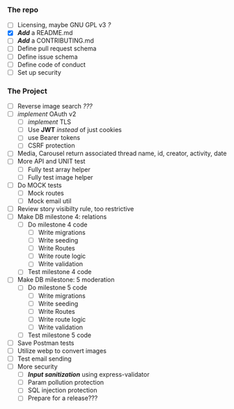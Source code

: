 ### The repo  
- [ ] Licensing, maybe GNU GPL v3 *?*
- [x] ***Add*** a README.md
- [ ] ***Add*** a CONTRIBUTING.md
- [ ] Define pull request schema
- [ ] Define issue schema
- [ ] Define code of conduct
- [ ] Set up security

### The Project  
- [ ] Reverse image search *???*
- [ ] *implement* OAuth v2
  - [ ] *implement* TLS
  - [ ] Use **JWT** *instead* of just cookies
  - [ ] use Bearer tokens
  - [ ] CSRF protection
- [ ] Media, Carousel return associated thread name, id, creator, activity, date
- [ ] More API and UNIT test
  - [ ] Fully test array helper
  - [ ] Fully test image helper
- [ ] Do MOCK tests
  - [ ] Mock routes
  - [ ] Mock email util 
- [ ] Review story visibilty rule, too restrictive
- [ ] Make DB milestone 4: relations
  - [ ] Do milestone 4 code
     - [ ] Write migrations
     - [ ] Write seeding
     - [ ] Write Routes
     - [ ] Write route logic
     - [ ] Write validation
  - [ ] Test milestone 4 code
- [ ] Make DB milestone: 5 moderation
  - [ ] Do milestone 5 code
     - [ ] Write migrations
     - [ ] Write seeding
     - [ ] Write Routes
     - [ ] Write route logic
     - [ ] Write validation
  - [ ] Test milestone 5 code
- [ ] Save Postman tests
- [ ] Utilize webp to convert images
- [ ] Test email sending
- [ ] More security
  - [ ] ***Input sanitization*** using express-validator
  - [ ] Param pollution protection
  - [ ] SQL injection protection
  - [ ] Prepare for a release???